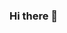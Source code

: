 ### Hi there 👋

<!--
**paigesylvan/paigesylvan** is a ✨ _special_ ✨ repository because its `README.md` (this file) appears on your GitHub profile.

Here are some ideas to get you started:

- 🔭 I’m currently working on ...
- 🌱 I’m currently learning ...
- 👯 I’m looking to collaborate on new projects 
- 💬 Ask me about ...
- 📫 How to reach me: PaigeSylvan@gmail.com
- ⚡ Fun fact: ...
-->
